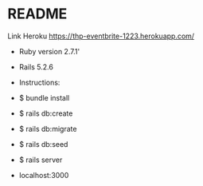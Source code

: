 # README

Link Heroku
https://thp-eventbrite-1223.herokuapp.com/

- Ruby version 2.7.1'

- Rails 5.2.6

- Instructions:

- $ bundle install

- $ rails db:create

- $ rails db:migrate

- $ rails db:seed

- $ rails server

- localhost:3000
